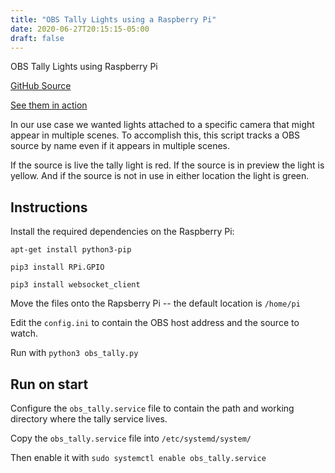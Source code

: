 ```yaml
---
title: "OBS Tally Lights using a Raspberry Pi"
date: 2020-06-27T20:15:15-05:00
draft: false
---
```

OBS Tally Lights using Raspberry Pi

[GitHub Source](https://github.com/mrkeathley/obs-pi-tally)

[See them in action](https://imgur.com/TWroxMK)

In our use case we wanted lights attached to a specific camera that might appear in multiple scenes. To accomplish this, this script tracks a OBS source by name even if it appears in multiple scenes.

If the source is live the tally light is red. If the source is in preview the light is yellow. And if the source is not in use in either location the light is green.

## Instructions

Install the required dependencies on the Raspberry Pi:

`apt-get install python3-pip`

`pip3 install RPi.GPIO`

`pip3 install websocket_client`

Move the files onto the Rapsberry Pi -- the default location is `/home/pi`

Edit the `config.ini` to contain the OBS host address and the source to watch.

Run with `python3 obs_tally.py`

## Run on start

Configure the `obs_tally.service` file to contain the path and working directory where the tally service lives.

Copy the `obs_tally.service` file into `/etc/systemd/system/`

Then enable it with `sudo systemctl enable obs_tally.service`
